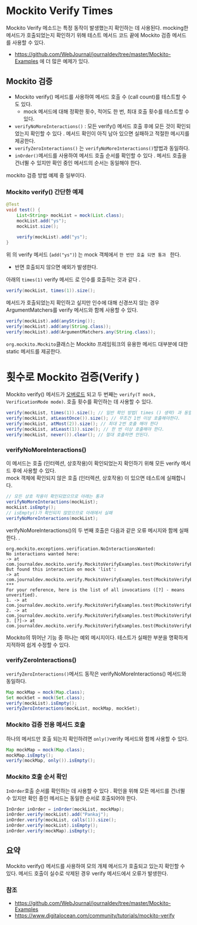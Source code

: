 # Mockito Verify Times

Mockito Verify 메소드는 특정 동작이 발생했는지 확인하는 데 사용된다. mocking한 메서드가 호출되었는지 확인하기 위해 테스트 메서드 코드 끝에 Mockito 검증 메서드를 사용할 수 있다.



* https://github.com/WebJournal/journaldev/tree/master/Mockito-Examples 에 더 많은 예제가 있다. 

## Mockito 검증

- Mockito verify() 메서드를 사용하여 메서드 호출 수 (call count)를 테스트할 수도 있다. 
  - mock 메서드에 대해 정확한 횟수, 적어도 한 번, 최대 호출 횟수를 테스트할 수 있다.
- `verifyNoMoreInteractions()` : 모든 verify() 메서드 호출 후에 모든 것이 확인되었는지 확인할 수 있다 . 메서드 확인이 아직 남아 있으면 실패하고 적절한 메시지를 제공한다.
- `verifyZeroInteractions()` 는  `verifyNoMoreInteractions()`방법과 동일하다.
- `inOrder()`메서드를 사용하여 메서드 호출 순서를 확인할 수 있다 . 메서드 호출을 건너뛸 수 있지만 확인 중인 메서드의 순서는 동일해야 한다.

mockito 검증 방법 예제 중 일부이다.

### Mockito verify() 간단한 예제

```java
@Test
void test() {
	List<String> mockList = mock(List.class);
	mockList.add("ys");
	mockList.size();
	
	verify(mockList).add("ys");
}
```

위 의 verify 메서드 (`add("ys")`) 는 mock 객체에서 `한 번만 호출 되면 통과 ` 한다. 

* 반면 호출되지 않으면 예외가 발생한다. 

아래의 `times(1)` verify 메서드 로 인수를 호출하는 것과 같다  .

```java
verify(mockList, times(1)).size();
```


메서드가 호출되었는지 확인하고 싶지만 인수에 대해 신경쓰지 않는 경우 ArgumentMatchers를 verify 메서드와 함께 사용할 수 있다.

```java
verify(mockList).add(anyString());
verify(mockList).add(any(String.class));
verify(mockList).add(ArgumentMatchers.any(String.class));
```

`org.mockito.Mockito`클래스는 Mockito 프레임워크의 유용한 메서드 대부분에 대한 static 메서드를 제공한다.



# 횟수로 Mockito 검증(Verify )

Mockito verify() 메서드가 [오버로드](https://www.digitalocean.com/community/tutorials/method-overloading-in-java) 되고 두 번째는 `verify(T mock, VerificationMode mode)`. 호출 횟수를 확인하는 데 사용할 수 있다.

```java
verify(mockList, times(1)).size(); // 일반 확인 방법( times () 생략) 과 동일
verify(mockList, atLeastOnce()).size(); // 무조건 1번 이상 호출해야한다. 
verify(mockList, atMost(2)).size(); // 최대 2번 호출 해야 한다
verify(mockList, atLeast(1)).size(); // 한 번 이상 호출해야 한다. 
verify(mockList, never()).clear(); // 절대 호출하면 안된다. 
```

### verifyNoMoreInteractions()

이 메서드는 호출 (인터렉션, 상호작용)이 확인되었는지 확인하기 위해 모든 verify 메서드 후에 사용할 수 있다.  
mock 객체에 확인되지 않은 호출 (인터렉션, 상호작용) 이 있으면 테스트에 실패합니다.

```java
// 모든 상호 작용이 확인되었으므로 아래는 통과 
verifyNoMoreInteractions(mockList);
mockList.isEmpty();
// isEmpty()가 확인되지 않았으므로 아래에서 실패
verifyNoMoreInteractions(mockList);
```

verifyNoMoreInteractions()의 두 번째 호출은 다음과 같은 오류 메시지와 함께 실패한다. .

```
org.mockito.exceptions.verification.NoInteractionsWanted: 
No interactions wanted here:
-> at com.journaldev.mockito.verify.MockitoVerifyExamples.test(MockitoVerifyExamples.java:36)
But found this interaction on mock 'list':
-> at com.journaldev.mockito.verify.MockitoVerifyExamples.test(MockitoVerifyExamples.java:34)
***
For your reference, here is the list of all invocations ([?] - means unverified).
1. -> at com.journaldev.mockito.verify.MockitoVerifyExamples.test(MockitoVerifyExamples.java:18)
2. -> at com.journaldev.mockito.verify.MockitoVerifyExamples.test(MockitoVerifyExamples.java:19)
3. [?]-> at com.journaldev.mockito.verify.MockitoVerifyExamples.test(MockitoVerifyExamples.java:34)
```

Mockito의 뛰어난 기능 중 하나는 예외 메시지이다. 테스트가 실패한 부분을 명확하게 지적하여 쉽게 수정할 수 있다.

### verifyZeroInteractions()

`verifyZeroInteractions()`메서드 동작은 verifyNoMoreInteractions() 메서드와 동일하다.

```java
Map mockMap = mock(Map.class);
Set mockSet = mock(Set.class);
verify(mockList).isEmpty();
verifyZeroInteractions(mockList, mockMap, mockSet);
```

### Mockito 검증 전용 메서드 호출

하나의 메서드만 호출 되는지 확인하려면 `only()`verify 메서드와 함께 사용할 수 있다.

```java
Map mockMap = mock(Map.class);
mockMap.isEmpty();
verify(mockMap, only()).isEmpty();
```

### Mockito 호출 순서 확인

`InOrder`호출 순서를 확인하는 데 사용할 수 있다 . 확인을 위해 모든 메서드를 건너뛸 수 있지만 확인 중인 메서드는 동일한 순서로 호출되어야 한다.

```java
InOrder inOrder = inOrder(mockList, mockMap);
inOrder.verify(mockList).add("Pankaj");
inOrder.verify(mockList, calls(1)).size();
inOrder.verify(mockList).isEmpty();
inOrder.verify(mockMap).isEmpty();
```

## 요약

Mockito verify() 메서드를 사용하여 모의 개체 메서드가 호출되고 있는지 확인할 수 있다. 
메서드 호출이 실수로 삭제된 경우 verify 메서드에서 오류가 발생한다.





### 참조

* https://github.com/WebJournal/journaldev/tree/master/Mockito-Examples
* https://www.digitalocean.com/community/tutorials/mockito-verify